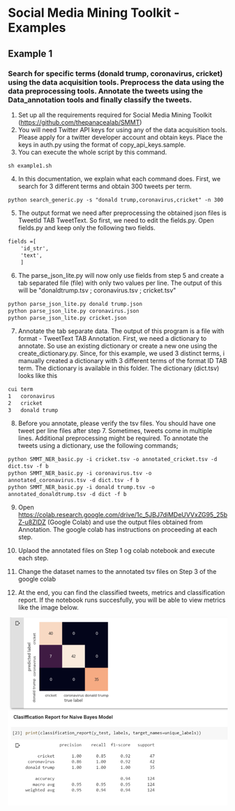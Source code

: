 # Social Media Mining Toolkit - Examples

## Example 1

### Search for specific terms (donald trump, coronavirus, cricket) using the data acquisition tools. Preprocess the data using the data preprocessing tools. Annotate the tweets using the Data_annotation tools and finally classify the tweets. 

1. Set up all the requirements required for Social Media Mining Toolkit (https://github.com/thepanacealab/SMMT)
2. You will need Twitter API keys for using any of the data acquisition tools. Please apply for a twitter developer account and obtain keys. Place the keys in auth.py using the format of copy_api_keys.sample.
3. You can execute the whole script by this command.

```
sh example1.sh

```

4. In this documentation, we explain what each command does. First, we search for 3 different terms and obtain 300 tweets per term. 

```
python search_generic.py -s "donald trump,coronavirus,cricket" -n 300

```


5. The output format we need after preprocessing the obtained json files is TweetId TAB TweetText. So first, we need to edit the fields.py. Open fields.py and keep only the following two fields.

```
fields =[ 
	'id_str', 
	'text', 
	]

```

6. The parse_json_lite.py will now only use fields from step 5 and create a tab separated file (file) with only two values per line. The output of this will be "donaldtrump.tsv ; coronavirus.tsv ; cricket.tsv"

```
python parse_json_lite.py donald trump.json
python parse_json_lite.py coronavirus.json
python parse_json_lite.py cricket.json

```

7. Annotate the tab separate data. The output of this program is a file with format - TweetText TAB Annotation. First, we need a dictionary to annotate. So use an existing dictionary or create a new one using the create_dictionary.py. Since, for this example, we used 3 distinct terms, i manually created a dictionary with 3 different terms of the format ID TAB term. The dictionary is available in this folder. The dictionary (dict.tsv) looks like this

```
cui term
1   coronavirus
2   cricket
3   donald trump
```


8. Before you annotate, please verify the tsv files. You should have one tweet per line files after step 7. Sometimes, tweets come in multiple lines. Additional preprocessing might be required. To annotate the tweets using a dictionary, use the following commands;

```
python SMMT_NER_basic.py -i cricket.tsv -o annotated_cricket.tsv -d dict.tsv -f b
python SMMT_NER_basic.py -i coronavirus.tsv -o annotated_coronavirus.tsv -d dict.tsv -f b
python SMMT_NER_basic.py -i donald trump.tsv -o annotated_donaldtrump.tsv -d dict -f b
```

9. Open https://colab.research.google.com/drive/1c_5JBJ7diMDeUVVxZG95_25bZ-u8ZIDZ (Google Colab) and use the output files obtained from Annotation. The google colab has instructions on proceeding at each step.

10. Uplaod the annotated files on Step 1 og colab notebook and execute each step. 

11. Change the dataset names to the annotated tsv files on Step 3 of the google colab

12. At the end, you can find the classified tweets, metrics and classification report. If the notebook runs succesfully, you will be able to view metrics like the image below.

![Colab notebook example](notebook_colab.png)
